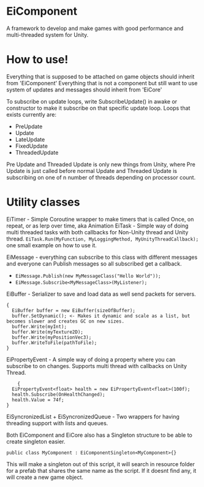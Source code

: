 # EiComponent
A framework to develop and make games with good performance and multi-threaded system for Unity.

# How to use!
Everything that is supposed to be attached on game objects should inherit from 'EiComponent'
Everything that is not a component but still want to use system of updates and messages should inherit from 'EiCore'

To subscribe on update loops, write SubscribeUpdate() in awake or constructor to make it subscribe on that specific update loop.
Loops that exists currently are:
* PreUpdate
* Update
* LateUpdate
* FixedUpdate
* ThreadedUpdate

Pre Update and Threaded Update is only new things from Unity, where Pre Update is just called before normal Update and Threaded Update is subscribing on one of n number of threads depending on processor count.


# Utility classes

EiTimer - Simple Coroutine wrapper to make timers that is called Once, on repeat, or as lerp over time, aka Animation
EiTask - Simple way of doing multi threaded tasks with both callbacks for Non-Unity thread and Unity thread. 
    ```EiTask.Run(MyFunction, MyLoggingMethod, MyUnityThreadCallback);``` one small example on how to use it.
    
EiMessage - everything can subscribe to this class with different messages and everyone can Publish messages so all subscribed get a callback. 
  * ```EiMessage.Publish(new MyMessageClass("Hello World"));``` 
  * ```EiMessage.Subscribe<MyMessageClass>(MyListener);```
  
EiBuffer - Serializer to save and load data as well send packets for servers.
```
{
  EiBuffer buffer = new EiBuffer(sizeOfBuffer);
  buffer.SetDynamic(); <- Makes it dynamic and scale as a list, but becomes slower and creates GC on new sizes.
  buffer.Write(myInt);
  buffer.Write(myTexture2D);
  buffer.Write(myPositionVec3);
  buffer.WriteToFile(pathToFile);
}
```

EiPropertyEvent<T> - A simple way of doing a property where you can subscribe to on changes. Supports multi thread with callbacks on Unity Thread. 
```
    {
  EiPropertyEvent<float> health = new EiPropertyEvent<float>(100f);
  health.Subscribe(OnHealthChanged);
  health.Value = 74f;
}
```
EiSyncronizedList + EiSyncronizedQueue - Two wrappers for having threading support with lists and queues.


Both EiComponent and EiCore also has a Singleton structure to be able to create singleton easier.
```
public class MyComponent : EiComponentSingleton<MyComponent>{}
```
  This will make a singleton out of this script, it will search in resource folder for a prefab that shares the same name as the script.
  If it doesnt find any, it will create a new game object.
